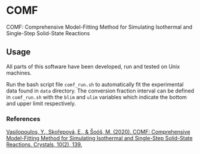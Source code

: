 # COMF
COMF: Comprehensive Model-Fitting Method for Simulating Isothermal and Single-Step Solid-State Reactions

## Usage

All parts of this software have been developed, run and tested on Unix machines.

Run the bash script file `comf_run.sh` to automatically fit the experimental data found in `data` directory. The conversion fraction interval can be defined in `comf_run.sh` with the `blim` and `ulim` variables which indicate the bottom and upper limit respectively.

### References

[Vasilopoulos, Y., Skořepová, E., & Šoóš, M. (2020). COMF: Comprehensive Model-Fitting Method for Simulating Isothermal and Single-Step Solid-State Reactions. Crystals, 10(2), 139.](https://www.mdpi.com/2073-4352/10/2/139/htm)
